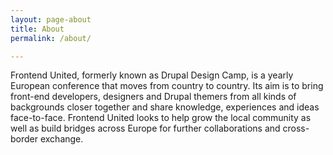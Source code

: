 ```yaml
---
layout: page-about
title: About
permalink: /about/

---
```


Frontend United, formerly known as Drupal Design Camp, is a yearly European conference that moves from country to country. Its aim is to bring front-end developers, designers and Drupal themers from all kinds of backgrounds closer together and share knowledge, experiences and ideas face-to-face. Frontend United looks to help grow the local community as well as build bridges across Europe for further collaborations and cross-border exchange.